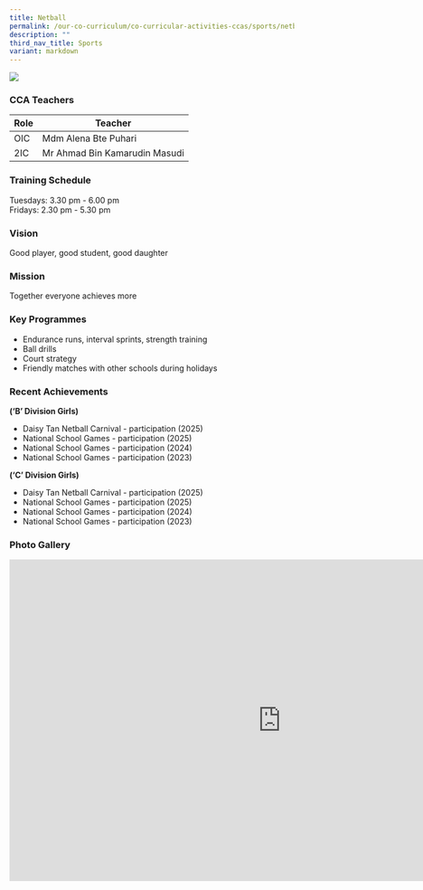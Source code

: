 ```yaml
---
title: Netball
permalink: /our-co-curriculum/co-curricular-activities-ccas/sports/netball/
description: ""
third_nav_title: Sports
variant: markdown
---
```

![](/images/2023_netball_02.jpg)

### CCA Teachers
| Role | Teacher | 
| -------- | -------- | 
| OIC     | Mdm Alena Bte Puhari     | 
| 2IC     | Mr Ahmad Bin Kamarudin Masudi    | 


### Training Schedule
Tuesdays: 3.30 pm - 6.00 pm <br>
Fridays: 2.30 pm - 5.30 pm

### Vision
Good player, good student, good daughter

### Mission
Together everyone achieves more

### Key Programmes
*   Endurance runs, interval sprints, strength training
*   Ball drills
*   Court strategy
*   Friendly matches with other schools during holidays

### Recent Achievements 
<strong> (‘B’ Division Girls) </strong>
*   Daisy Tan Netball Carnival - participation (2025)
*   National School Games - participation (2025)
*   National School Games - participation (2024)
*   National School Games - participation (2023)
  
<strong> (‘C’ Division Girls) </strong>
*   Daisy Tan Netball Carnival - participation (2025)
*   National School Games - participation (2025)
*   National School Games - participation (2024)
*   National School Games - participation (2023)

### Photo Gallery
<iframe src="https://docs.google.com/presentation/d/1Cy8d-WZaZzRtvSMo_bdDyoKUnUqeiEtVXxSBjKNDpXI/embed?slide=id.p#slide=id.p" frameborder="0" width="960" height="569" allowfullscreen="true"></iframe>